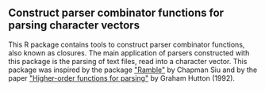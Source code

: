 ## Construct parser combinator functions for parsing character vectors

This R package contains tools to construct parser combinator functions, also 
known as closures. The main application of parsers constructed with this 
package is the parsing of text files, read into a character vector. This 
package was inspired by the package 
["Ramble"](https://github.com/chappers/Ramble) by Chapman Siu and by the paper
["Higher-order functions for parsing"](https://doi.org/10.1017/S0956796800000411) 
by Graham Hutton (1992).
